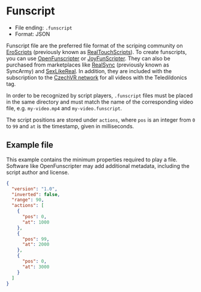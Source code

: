 # Funscript
* File ending: `.funscript`
* Format: JSON

Funscript file are the preferred file format of the scriping community on [EroScripts](https://discuss.eroscripts.com) (previously known as [RealTouchScripts](https://realtouchscripts.com/)). To create funscripts, you can use [OpenFunscripter](https://github.com/gagax1234/OpenFunscripter) or [JoyFunScripter](https://discuss.eroscripts.com/t/joyfunscripter-0-13-1-make-your-own-scripts/2552). They can also be purchased from marketplaces like [RealSync](https://realsync.us) (previously known as SyncArmy) and [SexLikeReal](https://www.sexlikereal.com/tags/interactive-sex-toys-vr). In addition, they are included with the subscription to the [CzechVR network](https://www.czechvrnetwork.com/tag-teledildonics) for all videos with the Teledildonics tag.

In order to be recognized by script players, `.funscript` files must be placed in the same directory and must match the name of the corresponding video file, e.g. `my-video.mp4` and `my-video.funscript`.

The script positions are stored under `actions`, where `pos` is an integer from `0` to `99` and `at` is the timestamp, given in milliseconds.

## Example file

This example contains the minimum properties required to play a file. Software like OpenFunscripter may add additional metadata, including the script author and license.

```json
{
  "version": "1.0",
  "inverted": false,
  "range": 90,
  "actions": [
    {
      "pos": 0,
      "at": 1000
    },
    {
      "pos": 99,
      "at": 2000
    },
    {
      "pos": 0,
      "at": 3000
    }
  ]
}
```
